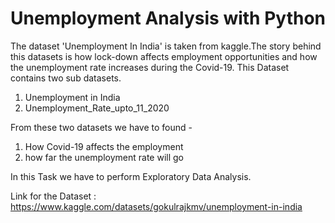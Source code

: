 # Unemployment Analysis with Python

The dataset 'Unemployment In India' is taken from kaggle.The story behind this datasets is how lock-down affects employment opportunities and how the unemployment rate increases during the Covid-19.
This Dataset contains two sub datasets.

1. Unemployment in India
2. Unemployment_Rate_upto_11_2020
   
From these two datasets we have to found - 

1. How Covid-19 affects the employment
2. how far the unemployment rate will go

In this Task we have to perform Exploratory Data Analysis.

Link for the Dataset : https://www.kaggle.com/datasets/gokulrajkmv/unemployment-in-india
